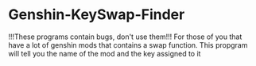 # Genshin-KeySwap-Finder
!!!These programs contain bugs, don't use them!!!
For those of you that have a lot of genshin mods that contains a swap function. This propgram will tell you the name of the mod and the key assigned to it
